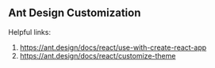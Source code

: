 ## Ant Design Customization 

Helpful links:
1. https://ant.design/docs/react/use-with-create-react-app
2. https://ant.design/docs/react/customize-theme
